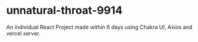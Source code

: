 # unnatural-throat-9914
An individual React Project made within 6 days using Chakra UI, Axios and vercel server.
